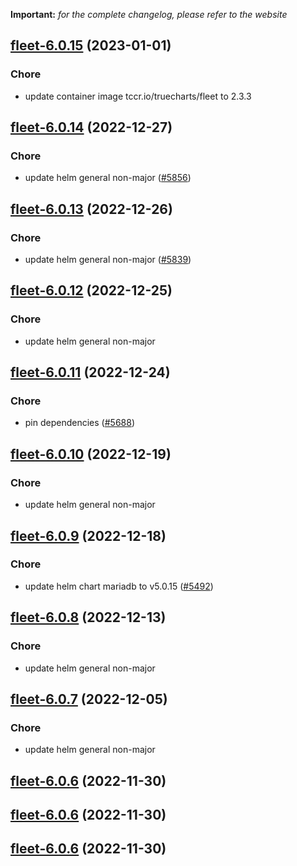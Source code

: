 **Important:**
*for the complete changelog, please refer to the website*




## [fleet-6.0.15](https://github.com/truecharts/charts/compare/fleet-6.0.14...fleet-6.0.15) (2023-01-01)

### Chore

- update container image tccr.io/truecharts/fleet to 2.3.3
  
  


## [fleet-6.0.14](https://github.com/truecharts/charts/compare/fleet-6.0.13...fleet-6.0.14) (2022-12-27)

### Chore

- update helm general non-major ([#5856](https://github.com/truecharts/charts/issues/5856))
  
  


## [fleet-6.0.13](https://github.com/truecharts/charts/compare/fleet-6.0.12...fleet-6.0.13) (2022-12-26)

### Chore

- update helm general non-major ([#5839](https://github.com/truecharts/charts/issues/5839))
  
  


## [fleet-6.0.12](https://github.com/truecharts/charts/compare/fleet-6.0.11...fleet-6.0.12) (2022-12-25)

### Chore

- update helm general non-major
  
  


## [fleet-6.0.11](https://github.com/truecharts/charts/compare/fleet-6.0.10...fleet-6.0.11) (2022-12-24)

### Chore

- pin dependencies ([#5688](https://github.com/truecharts/charts/issues/5688))
  
  


## [fleet-6.0.10](https://github.com/truecharts/charts/compare/fleet-6.0.9...fleet-6.0.10) (2022-12-19)

### Chore

- update helm general non-major
  
  


## [fleet-6.0.9](https://github.com/truecharts/charts/compare/fleet-6.0.8...fleet-6.0.9) (2022-12-18)

### Chore

- update helm chart mariadb to v5.0.15 ([#5492](https://github.com/truecharts/charts/issues/5492))
  
  


## [fleet-6.0.8](https://github.com/truecharts/charts/compare/fleet-6.0.7...fleet-6.0.8) (2022-12-13)

### Chore

- update helm general non-major
  
  


## [fleet-6.0.7](https://github.com/truecharts/charts/compare/fleet-6.0.6...fleet-6.0.7) (2022-12-05)

### Chore

- update helm general non-major
  
  


## [fleet-6.0.6](https://github.com/truecharts/charts/compare/fleet-6.0.4...fleet-6.0.6) (2022-11-30)




## [fleet-6.0.6](https://github.com/truecharts/charts/compare/fleet-6.0.4...fleet-6.0.6) (2022-11-30)




## [fleet-6.0.6](https://github.com/truecharts/charts/compare/fleet-6.0.4...fleet-6.0.6) (2022-11-30)


